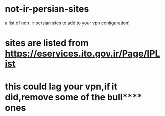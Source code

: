 # not-ir-persian-sites
a list of non .ir persian sites to add to your vpn configuration!

# sites are listed from https://eservices.ito.gov.ir/Page/IPList

# this could lag your vpn,if it did,remove some of the bull**** ones
